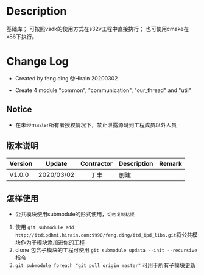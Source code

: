 # Description
基础库；
可按照vsdk的使用方式在s32v工程中直接执行；
也可使用cmake在x86下执行。

# Change Log

* Created by feng.ding @Hirain 20200302
- Create 4 module "common", "communication", "our_thread" and "util"

## Notice

* 在未经master所有者授权情况下，禁止泄露源码到工程成员以外人员

## 版本说明

| Version | Update | Contractor | Description | Remark |
| ------ | ------- | :----: | --------| --------- |
| V1.0.0 | 2020/03/02 |  丁丰  | 创建 | |

## 怎样使用

* 公共模块使用submodule的形式使用，`切勿复制粘提`

1. 使用 `git submodule add http://itdipdhmi.hirain.com:9990/feng.ding/itd_ipd_libs.git`将公共模块作为子模块添加进你的工程
2. clone 包含子模块的工程可使用 `git submodule updata --init --recursive` 指令
3. `git submodule foreach "git pull origin master"` 可用于所有子模块更新
